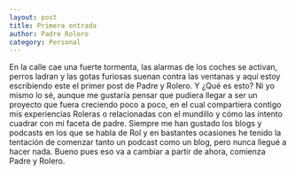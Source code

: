 ```yaml
---
layout: post
title: Primera entrada
author: Padre Rolero
category: Personal
---
```

En la calle cae una fuerte tormenta, las alarmas de los coches se activan, perros ladran y las gotas furiosas suenan contra las ventanas y aquí estoy escribiendo este el primer post de Padre y Rolero. Y ¿Qué es esto? Ni yo mismo lo sé, aunque me gustaría pensar que pudiera llegar a ser un proyecto que fuera creciendo poco a poco, en el cual compartiera contigo mis experiencias Roleras o relacionadas con el mundillo y cómo las intento cuadrar con mi faceta de padre.
Siempre me han gustado los blogs y podcasts en los que se habla de Rol y en bastantes ocasiones he tenido la tentación de comenzar tanto un podcast como un blog, pero nunca llegué a hacer nada.
Bueno pues eso va a cambiar a partir de ahora, comienza Padre y Rolero.
